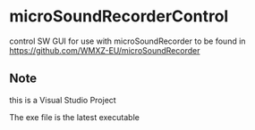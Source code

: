 # microSoundRecorderControl
control SW GUI for use with microSoundRecorder to be found in https://github.com/WMXZ-EU/microSoundRecorder

## Note
this is a Visual Studio Project

The exe file is the latest executable
